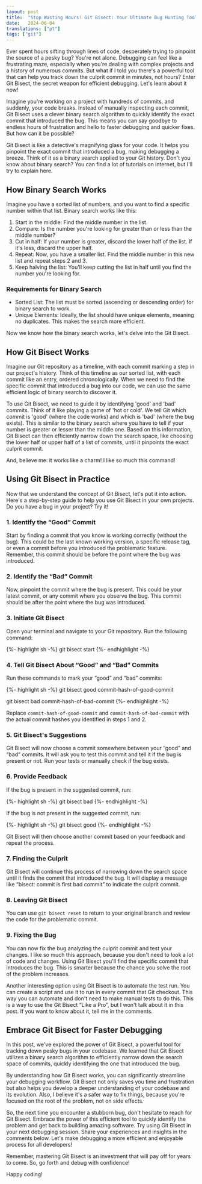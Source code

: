 ```yaml
---
layout: post
title:  "Stop Wasting Hours! Git Bisect: Your Ultimate Bug Hunting Tool"
date:   2024-06-04
translations: ["pt"]
tags: ["git"]
---
```


<p class="intro"><span class="dropcap">E</span>ver spent hours sifting through lines of code, desperately trying to pinpoint the source of a pesky bug? You're not alone. Debugging can feel like a frustrating maze, especially when you're dealing with complex projects and a history of numerous commits. But what if I told you there's a powerful tool that can help you track down the culprit commit in minutes, not hours? Enter Git Bisect, the secret weapon for efficient debugging. Let's learn about it now!</p>

Imagine you're working on a project with hundreds of commits, and suddenly, your code breaks. Instead of manually inspecting each commit, Git Bisect uses a clever binary search algorithm to quickly identify the exact commit that introduced the bug. This means you can say goodbye to endless hours of frustration and hello to faster debugging and quicker fixes. But how can it be possible?

Git Bisect is like a detective's magnifying glass for your code. It helps you pinpoint the exact commit that introduced a bug, making debugging a breeze. Think of it as a binary search applied to your Git history. Don't you know about binary search? You can find a lot of tutorials on internet, but I'll try to explain here.

## How Binary Search Works

Imagine you have a sorted list of numbers, and you want to find a specific number within that list. Binary search works like this:

1. Start in the middle: Find the middle number in the list.
1. Compare: Is the number you're looking for greater than or less than the middle number?
1. Cut in half: If your number is greater, discard the lower half of the list. If it's less, discard the upper half.
1. Repeat: Now, you have a smaller list. Find the middle number in this new list and repeat steps 2 and 3.
1. Keep halving the list: You'll keep cutting the list in half until you find the number you're looking for.

### Requirements for Binary Search

- Sorted List: The list must be sorted (ascending or descending order) for binary search to work.
- Unique Elements: Ideally, the list should have unique elements, meaning no duplicates. This makes the search more efficient.

Now we know how the binary search works, let's delve into the Git Bisect.

## How Git Bisect Works

Imagine our Git repository as a timeline, with each commit marking a step in our project's history. Think of this timeline as our sorted list, with each commit like an entry, ordered chronologically. When we need to find the specific commit that introduced a bug into our code, we can use the same efficient logic of binary search to discover it. 

To use Git Bisect, we need to guide it by identifying 'good' and 'bad' commits. Think of it like playing a game of 'hot or cold'. We tell Git which commit is 'good' (where the code works) and which is 'bad' (where the bug exists). This is similar to the binary search where you have to tell if your number is greater or lesser than the middle one. Based on this information, Git Bisect can then efficiently narrow down the search space, like choosing the lower half or upper half of a list of commits, until it pinpoints the exact culprit commit.

And, believe me: it works like a charm! I like so much this command!

## Using Git Bisect in Practice

Now that we understand the concept of Git Bisect, let's put it into action. Here's a step-by-step guide to help you use Git Bisect in your own projects. Do you have a bug in your project? Try it!

### 1. Identify the “Good” Commit

Start by finding a commit that you know is working correctly (without the bug). This could be the last known working version, a specific release tag, or even a commit before you introduced the problematic feature. Remember, this commit should be before the point where the bug was introduced.

### 2. Identify the “Bad” Commit

Now, pinpoint the commit where the bug is present. This could be your latest commit, or any commit where you observe the bug. This commit should be after the point where the bug was introduced.

### 3. Initiate Git Bisect

Open your terminal and navigate to your Git repository. Run the following command:

{%- highlight sh -%}
git bisect start
{%- endhighlight -%}

### 4. Tell Git Bisect About “Good” and “Bad” Commits

Run these commands to mark your “good” and “bad” commits:

{%- highlight sh -%}
git bisect good commit-hash-of-good-commit

git bisect bad commit-hash-of-bad-commit
{%- endhighlight -%}

Replace `commit-hash-of-good-commit` and `commit-hash-of-bad-commit` with the actual commit hashes you identified in steps 1 and 2.

### 5. Git Bisect's Suggestions

Git Bisect will now choose a commit somewhere between your “good” and “bad” commits. It will ask you to test this commit and tell it if the bug is present or not. Run your tests or manually check if the bug exists.

### 6. Provide Feedback

If the bug is present in the suggested commit, run:

{%- highlight sh -%}
git bisect bad
{%- endhighlight -%}

If the bug is not present in the suggested commit, run:

{%- highlight sh -%}
git bisect good
{%- endhighlight -%}

Git Bisect will then choose another commit based on your feedback and repeat the process.

### 7. Finding the Culprit

Git Bisect will continue this process of narrowing down the search space until it finds the commit that introduced the bug. It will display a message like “bisect: commit is first bad commit” to indicate the culprit commit.

### 8. Leaving Git Bisect

You can use `git bisect reset` to return to your original branch and review the code for the problematic commit.

### 9. Fixing the Bug

You can now fix the bug analyzing the culprit commit and test your changes. I like so much this approach, because you don't need to look a lot of code and changes. Using Git Bisect you'll find the specific commit that introduces the bug. This is smarter because the chance you solve the root of the problem increases. 

Another interesting option using Git Bisect is to automate the test run. You can create a script and use it to run in every commit that Git checkout. This way you can automate and don't need to make manual tests to do this. This is a way to use the Git Bisect “Like a Pro”, but I won't talk about it in this post. If you want to know about it, tell me in the comments.

## Embrace Git Bisect for Faster Debugging

In this post, we've explored the power of Git Bisect, a powerful tool for tracking down pesky bugs in your codebase. We learned that Git Bisect utilizes a binary search algorithm to efficiently narrow down the search space of commits, quickly identifying the one that introduced the bug.

By understanding how Git Bisect works, you can significantly streamline your debugging workflow. Git Bisect not only saves you time and frustration but also helps you develop a deeper understanding of your codebase and its evolution. Also, I believe it's a safer way to fix things, because you're focused on the root of the problem, not on side effects.

So, the next time you encounter a stubborn bug, don't hesitate to reach for Git Bisect. Embrace the power of this efficient tool to quickly identify the problem and get back to building amazing software. Try using Git Bisect in your next debugging session. Share your experiences and insights in the comments below. Let's make debugging a more efficient and enjoyable process for all developers!

Remember, mastering Git Bisect is an investment that will pay off for years to come. So, go forth and debug with confidence!

Happy coding!